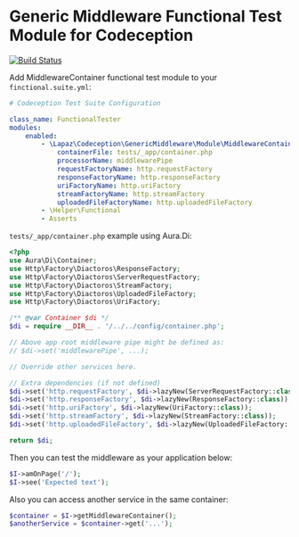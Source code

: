 # Generic Middleware Functional Test Module for Codeception

[![Build Status](https://travis-ci.org/LapazPhp/CodeceptionGenericMiddleware.svg?branch=master)](https://travis-ci.org/LapazPhp/CodeceptionGenericMiddleware)

Add MiddlewareContainer functional test module to your `finctional.suite.yml`:

```yaml
# Codeception Test Suite Configuration

class_name: FunctionalTester
modules:
    enabled:
        - \Lapaz\Codeception\GenericMiddleware\Module\MiddlewareContainer:
            containerFile: tests/_app/container.php
            processorName: middlewarePipe
            requestFactoryName: http.requestFactory
            responseFactoryName: http.responseFactory
            uriFactoryName: http.uriFactory
            streamFactoryName: http.streamFactory
            uploadedFileFactoryName: http.uploadedFileFactory
        - \Helper\Functional
        - Asserts
```

`tests/_app/container.php` example using Aura.Di:

```php
<?php
use Aura\Di\Container;
use Http\Factory\Diactoros\ResponseFactory;
use Http\Factory\Diactoros\ServerRequestFactory;
use Http\Factory\Diactoros\StreamFactory;
use Http\Factory\Diactoros\UploadedFileFactory;
use Http\Factory\Diactoros\UriFactory;

/** @var Container $di */
$di = require __DIR__ . '/../../config/container.php';

// Above app root middleware pipe might be defined as:
// $di->set('middlewarePipe', ...);

// Override other services here.

// Extra dependencies (if not defined)
$di->set('http.requestFactory', $di->lazyNew(ServerRequestFactory::class));
$di->set('http.responseFactory', $di->lazyNew(ResponseFactory::class));
$di->set('http.uriFactory', $di->lazyNew(UriFactory::class));
$di->set('http.streamFactory', $di->lazyNew(StreamFactory::class));
$di->set('http.uploadedFileFactory', $di->lazyNew(UploadedFileFactory::class));

return $di;
```

Then you can test the middleware as your application below:

```php
$I->amOnPage('/');
$I->see('Expected text');
```

Also you can access another service in the same container:

```php
$container = $I->getMiddlewareContainer();
$anotherService = $container->get('...');
```
